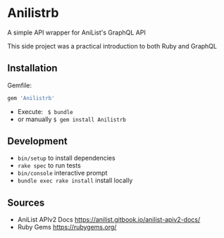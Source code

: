 # Anilistrb

A simple API wrapper for AniList's GraphQL API

This side project was a practical introduction to both Ruby and GraphQL


## Installation
Gemfile: 
```ruby
gem 'Anilistrb'
```
* Execute: ```  $ bundle ```
* or manually ```$ gem install Anilistrb```


## Development
* ```bin/setup``` to install dependencies
* ```rake spec``` to run tests
* ```bin/console``` interactive prompt
* ```bundle exec rake install``` install locally 

## Sources
* AniList APIv2 Docs https://anilist.gitbook.io/anilist-apiv2-docs/
* Ruby Gems https://rubygems.org/
